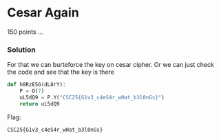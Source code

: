 # Cesar Again

150 points
...

### Solution

For that we can burteforce the key on cesar cipher. Or we can just check the code and see that the key is there

```python
def h0RzE5G(dL8rY):
    P = O(7)
    uL5dQ9 = P.Y("CSC25{G1v3_c4eS4r_wHat_b3l0nGs}")
    return uL5dQ9
```

Flag:

`CSC25{G1v3_c4eS4r_wHat_b3l0nGs}`
